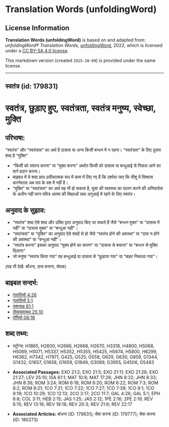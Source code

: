 # Translation Words (unfoldingWord)

## License Information

**Translation Words (unfoldingWord)** is based on and adapted from: _unfoldingWord® Translation Words_, [unfoldingWord](https://unfoldingword.org/utw), 2022, which is licensed under a [CC BY-SA 4.0 license](https://creativecommons.org/licenses/by-sa/4.0/legalcode.en).

This markdown version (created `2025-10-09`) is provided under the same license.



--------------------------------

## स्वतंत्र (id: 179831)

स्वतंत्र, छुड़ाए हुए, स्वतंत्रता, स्वतंत्र मनुष्य, स्वेच्छा, मुक्ति
==================================================================

परिभाषा:
--------

“स्वतंत्र” और “स्वतंत्रता” का अर्थ है दासत्व या अन्य किसी बन्धन में न रहना। “स्वतंत्रता” के लिए दूसरा शब्द है “मुक्ति”

* “किसी को स्वंतत्र करना” या “मुक्त करना” अर्थात किसी को दासत्व या बन्धुआई से निकल आने का मार्ग प्रदान करना।
* बाइबल में ये शब्द प्रायः प्रतीकात्मक रूप में काम में लिए गए हैं कि दर्शाया जाए कि यीशु में विश्वास करनेवाला अब पाप के वश में नहीं है।
* “मुक्ति” या “स्वतंत्रता” का अर्थ यह भी हो सकता है, मूसा की व्यवस्था का पालन करने की अनिवार्यता के अधीन नहीं वरन पवित्र आत्मा की शिक्षाओं तथा अगुआई में रहने के लिए स्वतंत्र।

अनुवाद के सुझाव:
----------------

* “स्वतंत्र” शब्द ऐसे शब्द और उक्ति द्वारा अनुवाद किए जा सकते हैं जैसे “बन्धन मुक्त” या “दासत्व में नहीं” या “दासत्व मुक्त” या “बन्धुआ नहीं”।
* “स्वतंत्रता” या “मुक्ति” का अनुवाद ऐसे शब्दों से हो जैसे “स्वतंत्र होने की अवस्था” या “दास न होने की अवस्था” या “बन्धुआ नहीं”।
* “स्वतंत्र करना” इसका अनुवाद “मुक्त होने का कारण” या “दासत्व से बचाना” या “बन्धन से मुक्ति दिलाना”
* जो मनुष्य “स्वतंत्र किया गया” वह बन्धुआई या दासत्व से “छुड़ाया गया” या “बाहर निकाला गया”।

(यह भी देखें: बाँधना, दास बनाना, सेवक)

बाइबल सन्दर्भ:
--------------

* [गलातियों 4:26](https://ref.ly/Gal4:26)
* [गलातियों 5:1](https://ref.ly/Gal5:1)
* [यशायाह 61:1](https://ref.ly/Isa61:1)
* [लैव्यव्यवस्था 25:10](https://ref.ly/Lev25:10)
* [रोमियो 06:18](https://ref.ly/Rom6:18)

शब्द तथ्य:
----------

* स्ट्रोंग्स: H1865, H2600, H2666, H2668, H2670, H3318, H4800, H5068, H5069, H5071, H5337, H5352, H5355, H5425, H5674, H5800, H6299, H6362, H7342, H7971, G425, G525, G558, G629, G630, G859, G1344, G1432, G1657, G1658, G1659, G1849, G3089, G3955, G4506, G5483

* **Associated Passages:** EXO 21:2; EXO 21:5; EXO 21:11; EXO 21:26; EXO 21:27; LEV 25:10; ISA 61:1; MAT 10:8; MAT 17:26; JHN 8:32; JHN 8:33; JHN 8:36; ROM 3:24; ROM 6:18; ROM 6:20; ROM 6:22; ROM 7:3; ROM 8:2; ROM 8:21; 1CO 7:21; 1CO 7:22; 1CO 7:27; 1CO 7:39; 1CO 9:1; 1CO 9:19; 1CO 10:29; 1CO 12:13; 2CO 3:17; 2CO 11:7; GAL 4:26; GAL 5:1; EPH 6:8; COL 3:11; HEB 2:15; JAS 1:25; JAS 2:12; 1PE 2:16; 2PE 2:19; REV 6:15; REV 13:16; REV 19:18; REV 20:3; REV 21:6; REV 22:17
* **Associated Articles:** बांधना (ID: 179631); सेवा करना (ID: 179777); सेवा करना (ID: 180273)

